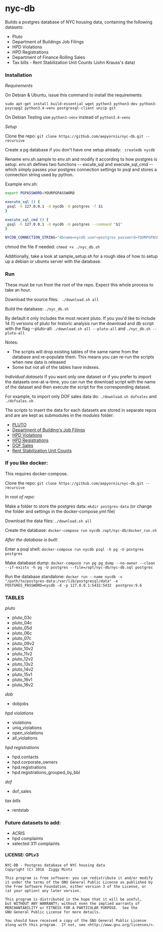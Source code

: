 # nyc-db

Builds a postgres database of NYC housing data, containing the following datasets:

- Pluto
- Department of Buildings Job Filings
- HPD Violations
- HPD Registrations
- Department of Finance Rolling Sales
- Tax bills - Rent Stabilization Unit Counts (John Krauss's data)

### Installation

*Requirements*

On Debian & Ubuntu, issue this command to install the requirements: 

``` sudo apt-get install build-essential wget python3 python3-dev python3-psycopg2 python3.4-venv postgresql-client unzip git ```

On Debian Testing  use  ``` python3-venv ``` instead of ``` python3.4-venv ```

*Setup*

Clone the repo: ``` git clone https://github.com/aepyornis/nyc-db.git --recursive ```

Create a pg database if you don't have one setup already: ``` createdb nycdb```

Rename env.sh.sample to env.sh and modify it according to how postgres is setup. _env.sh_ defines two functions -- excute_sql and execute_sql_cmd -- which simply passes your postgres connection settings to psql and stores a connection string used by python.

Example env.sh:

``` bash
export PGPASSWORD=YOURPGPASSWORD

execute_sql () {
 psql -h 127.0.0.1 -d nycdb -U postgres -f $1
}

execute_sql_cmd () {
 psql -h 127.0.0.1 -d nycdb -U postgres --command "$1"
}

NYCDB_CONNECTION_STRING="dbname=nycdb user=postgres password=YOURPGPASSWORD host=127.0.0.1"

```

chmod the file if needed: ``` chmod +x ./nyc_db.sh ```

Additionally, take a look at sample_setup.sh for a rough idea of how to setup up a debian or ubuntu server with the database.

### Run

These must be run from the root of the repo. Expect this whole process to take an hour.

Download the source files: ``` ./download.sh all```

Build the database: ``` ./nyc_db.sh ```

By default it only includes the most recent pluto. If you you'd like to include 14 (!) versions of pluto for historic analysis run the download and db script with the flag --pluto-all: ``` ./download.sh all --pluto-all ``` and ``` ./nyc_db.sh --pluto-all ```


Notes: 
 - The scripts will drop existing tables of the same name from the database and re-populate them. This means you can re-run the scripts when new data is released
 - Some but not all of the tables have indexes. 

*Individual datasets*
If you want only one dataset or if you prefer to import the datasets one-at-a-time, you can run the download script with the name of the dataset and then execute the script for the corresponding dataset.

For example, to import only DOF sales data do: ``` ./download.sh dofsales ``` and ``` ./dofsales.sh ```

The scripts to insert the data for each datasets are stored in separate repos and are are kept as submodules in the _modules_ folder: 

- [PLUTO](https://github.com/aepyornis/pluto)
- [Department of Building's Job Filings](https://github.com/aepyornis/dob-jobs-parser)
- [HPD Violations](https://github.com/aepyornis/hpd-violations)
- [HPD Registrations](https://github.com/aepyornis/hpd)
- [DOF Sales](https:g//github.com/aepyornis/dof-sales)
- [Rent Stabilization Unit Counts](https://github.com/aepyornis/nyc-stabilization-unit-counts-to-pg)

### If you like docker:

This requires docker-compose.

Clone the repo: ``` git clone https://github.com/aepyornis/nyc-db.git --recursive ```

_In root of repo:_

Make a folder to store the postgres data: ``` mkdir postgres-data ``` (or change the folder and settings in the docker-compose.yml file)

Download the data files: ``` ./download.sh all ```

Create the database: ``` docker-compose run nycdb /opt/nyc-db/docker_run.sh ```

_After the database is built:_

Enter a psql shell: ``` docker-compose run nycdb psql -h pg -U postgres postgres ```

Make database dump: ``` docker-compose run pg pg_dump --no-owner --clean --if-exists -h pg -U postgres --file=/opt/nyc-db/nyc-db.sql postgres ```

Run the database standalone: ``` docker run --name nycdb -v "/path/to/postgres-data:/var/lib/postgresql/data" -e POSTGRES_PASSWORD=nycdb -d -p 127.0.0.1:5432:5432  postgres:9.6  ```


### TABLES

*pluto*
 - pluto_03c
 - pluto_04c
 - pluto_05d
 - pluto_06c
 - pluto_07c
 - pluto_09v2
 - pluto_10v2
 - pluto_11v2
 - pluto_12v2
 - pluto_13v2
 - pluto_14v2
 - pluto_15v1
 - pluto_16v1
 - pluto_16v2
 
*dob*
 - dobjobs
 
*hpd violations*
 - violations
 - uniq_violations
 - open_violations
 - all_violations

*hpd registrations*
 - hpd.contacts
 - hpd.corporate_owners
 - hpd.registrations
 - hpd.registrations_grouped_by_bbl

*dof*
 - dof_sales

*tax bills*
 - rentstab


### Future datasets to add:

- ACRIS
- hpd complaints
- selected 311 complaints


#### LICENSE: GPLv3

```
NYC-DB - Postgres database of NYC housing data
Copyright (C) 2016  Ziggy Mintz

This program is free software: you can redistribute it and/or modify
it under the terms of the GNU General Public License as published by
the Free Software Foundation, either version 3 of the License, or
(at your option) any later version.

This program is distributed in the hope that it will be useful,
but WITHOUT ANY WARRANTY; without even the implied warranty of
MERCHANTABILITY or FITNESS FOR A PARTICULAR PURPOSE.  See the
GNU General Public License for more details.

You should have received a copy of the GNU General Public License
along with this program.  If not, see <http://www.gnu.org/licenses/>.
```

